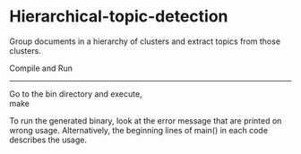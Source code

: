 Hierarchical-topic-detection
============================

Group documents in a hierarchy of clusters and extract topics from those
clusters.

Compile and Run  
_______________________________  
Go to the bin directory and execute,  
make  

To run the generated binary, look at the error message that are printed on wrong
usage. Alternatively, the beginning lines of main() in each code describes the
usage.
